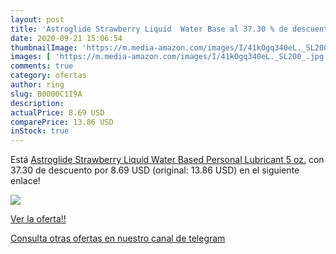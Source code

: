 ```yaml
---
layout: post
title: 'Astroglide Strawberry Liquid  Water Base al 37.30 % de descuento'
date: 2020-09-21 15:06:54
thumbnailImage: 'https://m.media-amazon.com/images/I/41kOgq340eL._SL200_.jpg'
images: [ 'https://m.media-amazon.com/images/I/41kOgq340eL._SL200_.jpg' ]
comments: true
category: ofertas
author: ring
slug: B0000C1I9A
description:
actualPrice: 8.69 USD
comparePrice: 13.86 USD
inStock: true
---
```


Está [Astroglide Strawberry Liquid  Water Based Personal Lubricant  5 oz.](https://www.amazon.com/dp/B0000C1I9A/?tag=redken08-20) con 37.30 de descuento por 8.69 USD (original: 13.86 USD) en el siguiente enlace!

[![](https://m.media-amazon.com/images/I/41kOgq340eL._SL200_.jpg)](https://www.amazon.com/dp/B0000C1I9A/?tag=redken08-20)

[Ver la oferta!!](https://www.amazon.com/dp/B0000C1I9A/?tag=redken08-20)

[Consulta otras ofertas en nuestro canal de telegram](https://t.me/s/ofertas25)
